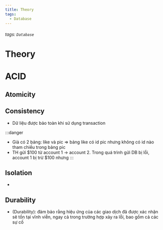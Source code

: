 ```yaml
---
title: Theory
tags:
  - Database
---
```


###### tags: `Database`

# Theory
# ACID
## Atomicity
## Consistency
- Dữ liệu được bảo toàn khi sử dụng transaction

:::danger
- Giả có 2 bảng: like và pic => bảng like có id pic nhưng không có id nào tham chiếu trong bảng pic
- TH gửi $100 từ account 1 -> account 2. Trong quá trình gửi DB bị lỗi, account 1 bị trừ $100 nhưng
:::

## Isolation
- 
## Durability
- (Durability): đảm bảo rằng hiệu ứng của các giao dịch đã được xác nhận sẽ tồn tại vĩnh viễn, ngay cả trong trường hợp xảy ra lỗi, bao gồm cả các sự cố
